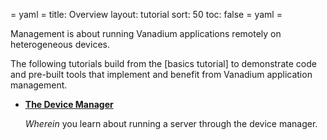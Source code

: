 = yaml =
title: Overview
layout: tutorial
sort: 50
toc: false
= yaml =

Management is about running Vanadium applications remotely on heterogeneous
devices.

The following tutorials build from the [basics tutorial] to
demonstrate code and pre-built tools that implement and benefit from
Vanadium application management.

* [__The Device Manager__]

  _Wherein_ you learn about running a server through the device manager.

[__The Device Manager__]: /vanadium-website/build/management/device-manager.html
